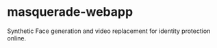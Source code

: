 # masquerade-webapp
Synthetic Face generation and video replacement for identity protection online.
